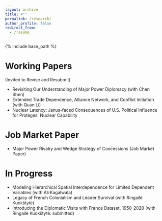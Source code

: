 ```yaml
---
layout: archive
title: #""
permalink: /research/
author_profile: false
redirect_from:
  - /resume
---
```


{% include base_path %}

Working Papers 
======
(Invited to Revise and Resubmit)
* Revisiting Our Understanding of Major Power Diplomacy (with Chen Shen)
* Extended Trade Dependence, Alliance Network, and Conflict Initiation (with Quan Li)
* Nuclear Latency: Janus-faced Consequences of U.S. Political Influence for Proteges' Nuclear Capability


Job Market Paper
======
* Major Power Rivalry and Wedge Strategy of Concessions (Job Market Paper)


In Progress
======
* Modeling Hierarchical Spatial Interdependence for Limited Dependent Variables (with Ali Kagalwala)
* Legacy of French Colonialism and Leader Survival (with Ringailė Kuokštytė)
* Introducing the Diplomatic Visits with France Dataset, 1950-2020 (with Ringailė Kuokštytė: submitted)


